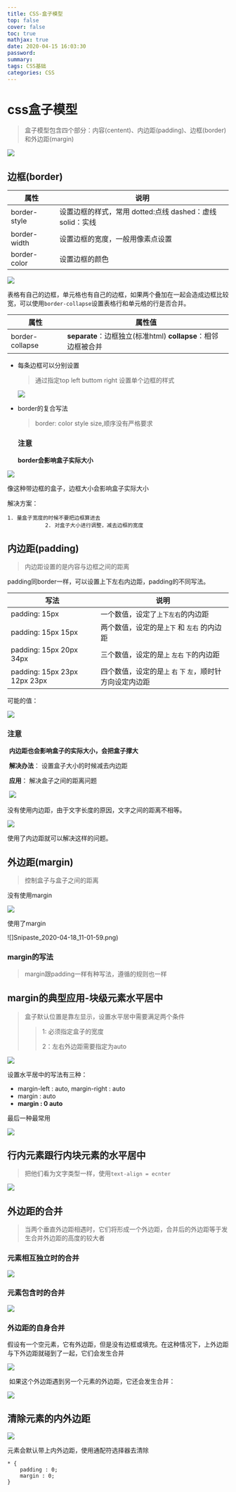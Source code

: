 ```yaml
---
title: CSS-盒子模型
top: false
cover: false
toc: true
mathjax: true
date: 2020-04-15 16:03:30
password:
summary:
tags: CSS基础
categories: CSS
---
```


# css盒子模型

> 盒子模型包含四个部分：内容(centent)、内边距(padding)、边框(border)和外边距(margin)

![](Snipaste_2020-04-15_08-44-07.png)

## 边框(border)

| 属性         | 说明                                                      |
| ------------ | --------------------------------------------------------- |
| border-style | 设置边框的样式，常用 dotted:点线 dashed：虚线 solid：实线 |
| border-width | 设置边框的宽度，一般用像素点设置                          |
| border-color | 设置边框的颜色                                            |

![](Snipaste_2020-04-15_10-16-34.png)

表格有自己的边框，单元格也有自己的边框，如果两个叠加在一起会造成边框比较宽，可以使用`border-collapse`设置表格行和单元格的行是否合并。

| 属性            | 属性值                                                       |
| --------------- | ------------------------------------------------------------ |
| border-collapse | **separate**：边框独立(标准html)  **collapse**：相邻边框被合并 |

+ 每条边框可以分别设置

  > 通过指定top left buttom right 设置单个边框的样式

  ![](Snipaste_2020-04-15_10-29-20.png)

+ border的复合写法

  > border: color style size,顺序没有严格要求

  ### 注意

  **border会影响盒子实际大小**

![](Snipaste_2020-04-15_10-31-47.png)

像这种带边框的盒子，边框大小会影响盒子实际大小

解决方案：

   	1. 量盒子宽度的时候不要把边框算进去
            	2. 对盒子大小进行调整，减去边框的宽度

## 内边距(padding)

> 内边距设置的是内容与边框之间的距离

padding同border一样，可以设置上下左右内边距，padding的不同写法。

| 写法                         | 说明                                                         |
| ---------------------------- | ------------------------------------------------------------ |
| padding: 15px                | 一个数值，设定了`上下左右`的内边距                           |
| padding: 15px 15px           | 两个数值，设定的是`上下` 和 `左右` 的内边距                  |
| padding: 15px 20px 34px      | 三个数值，设定的是`上` `左右` `下`的内边距                   |
| padding: 15px 23px 12px 23px | 四个数值，设定的是`上`  `右`  `下`  `左`，顺时针方向设定内边距 |

可能的值：

![](Snipaste_2020-04-16_19-38-22.png)

### 注意

​	**内边距也会影响盒子的实际大小，会把盒子撑大**

​	**解决办法**： 设置盒子大小的时候减去内边距

​	**应用**： 解决盒子之间的距离问题

​	![](Snipaste_2020-04-16_19-20-55.png)

  

没有使用内边距，由于文字长度的原因，文字之间的距离不相等。

![](Snipaste_2020-04-16_19-53-35.png)

使用了内边距就可以解决这样的问题。

## 外边距(margin)

> 控制盒子与盒子之间的距离

没有使用margin

![](Snipaste_2020-04-18_11-00-52.png)

使用了margin

![]Snipaste_2020-04-18_11-01-59.png)

### margin的写法

> margin跟padding一样有种写法，遵循的规则也一样



## margin的典型应用-块级元素水平居中

> 盒子默认位置是靠左显示，设置水平居中需要满足两个条件
>
> > 1: 必须指定盒子的宽度
> >
> > 2：左右外边距需要指定为auto

![](Snipaste_2020-04-18_11-27-20.png)

设置水平居中的写法有三种：

+ margin-left : auto, margin-right : auto
+ margin : auto
+ **margin : 0 auto**

最后一种最常用

![](Snipaste_2020-04-18_11-15-37.png)

## 行内元素跟行内块元素的水平居中

> 把他们看为文字类型一样，使用`text-align = ecnter`

![](Snipaste_2020-04-18_11-20-33.png)



## 外边距的合并

> 当两个垂直外边距相遇时，它们将形成一个外边距，合并后的外边距等于发生合并外边距的高度的较大者

### 元素相互独立时的合并

![](Snipaste_2020-04-18_14-31-15.png)

### 元素包含时的合并

![](Snipaste_2020-04-18_14-31-50.png)

### 外边距的自身合并

​	假设有一个空元素，它有外边距，但是没有边框或填充。在这种情况下，上外边距与下外边距就碰到了一起，它们会发生合并

![](Snipaste_2020-04-18_14-33-08.png)

​	如果这个外边距遇到另一个元素的外边距，它还会发生合并：

![](Snipaste_2020-04-18_14-33-36.png)



## 清除元素的内外边距

![](Snipaste_2020-04-18_11-21-50.png)

 元素会默认带上内外边距，使用通配符选择器去清除

```
* {
	padding : 0;
	margin : 0;
}
```

